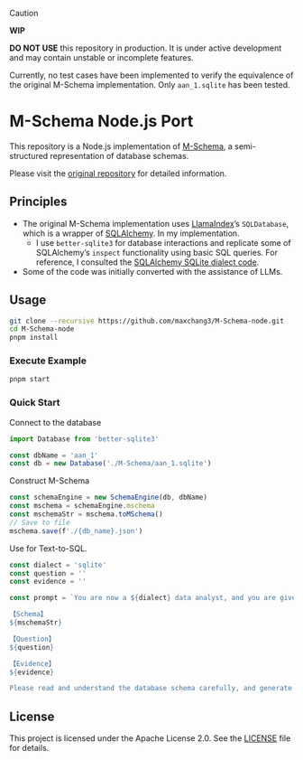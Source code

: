 > [!CAUTION]
> **WIP**
> 
> **DO NOT USE** this repository in production. It is under active development and may contain unstable or incomplete features.
>
> Currently, no test cases have been implemented to verify the equivalence of the original M-Schema implementation. Only  `aan_1.sqlite` has been tested.

# M-Schema Node.js Port

This repository is a Node.js implementation of [M-Schema](https://github.com/XGenerationLab/M-Schema), a semi-structured representation of database schemas.

Please visit the [original repository](https://github.com/XGenerationLab/M-Schema) for detailed information.

## Principles

- The original M-Schema implementation uses [LlamaIndex](https://github.com/run-llama/llama_index)’s `SQLDatabase`, which is a wrapper of [SQLAlchemy](https://github.com/sqlalchemy/sqlalchemy). In my implementation. 
  - I use `better-sqlite3` for database interactions and replicate some of SQLAlchemy’s `inspect` functionality using basic SQL queries. For reference, I consulted the [SQLAlchemy SQLite dialect code](https://github.com/sqlalchemy/sqlalchemy/blob/main/lib/sqlalchemy/dialects/sqlite/base.py).
- Some of the code was initially converted with the assistance of LLMs.

## Usage

```bash
git clone --recursive https://github.com/maxchang3/M-Schema-node.git
cd M-Schema-node
pnpm install
```

### Execute Example

```bash
pnpm start
```

### Quick Start

Connect to the database

```ts
import Database from 'better-sqlite3'

const dbName = 'aan_1'
const db = new Database('./M-Schema/aan_1.sqlite')
```

Construct M-Schema

```ts
const schemaEngine = new SchemaEngine(db, dbName)
const mschema = schemaEngine.mschema
const mschemaStr = mschema.toMSchema()
// Save to file
mschema.save(f'./{db_name}.json')
```

Use for Text-to-SQL.

```ts
const dialect = 'sqlite'
const question = ''
const evidence = ''

const prompt = `You are now a ${dialect} data analyst, and you are given a database schema as follows:

【Schema】
${mschemaStr}

【Question】
${question}

【Evidence】
${evidence}

Please read and understand the database schema carefully, and generate an executable SQL based on the user's question and evidence. The generated SQL is protected by \`\`\`sql and \`\`\`.`
```

## License

This project is licensed under the Apache License 2.0. See the [LICENSE](LICENSE) file for details.
